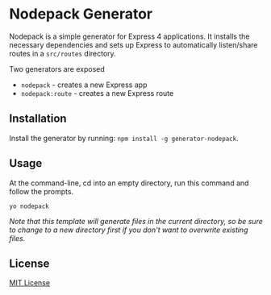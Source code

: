 # Nodepack Generator

Nodepack is a simple generator for Express 4 applications. It installs the necessary dependencies and sets up Express to automatically listen/share routes in a `src/routes` directory.

Two generators are exposed

* `nodepack` - creates a new Express app
* `nodepack:route` - creates a new Express route

## Installation

Install the generator by running: `npm install -g generator-nodepack`.

## Usage

At the command-line, cd into an empty directory, run this command and follow the prompts.

```
yo nodepack
```

_Note that this template will generate files in the current directory, so be sure to change to a new directory first if you don't want to overwrite existing files._


## License

[MIT License](http://en.wikipedia.org/wiki/MIT_License)
